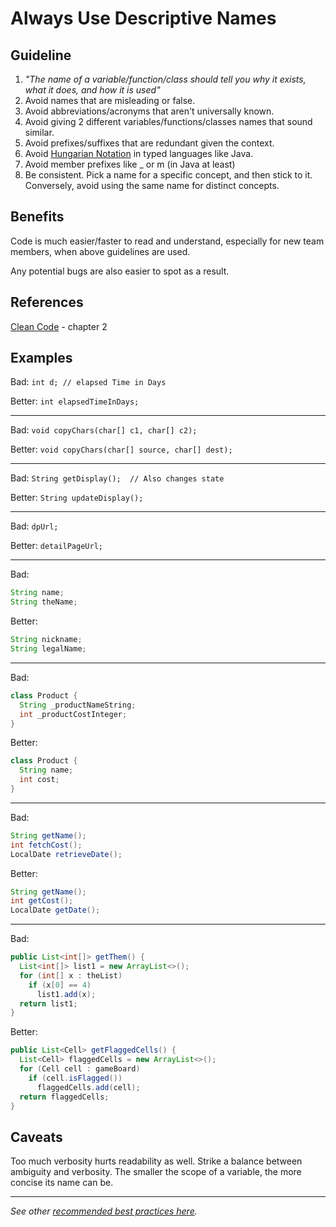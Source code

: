 Always Use Descriptive Names
==================

Guideline
---------
1. *"The name of a variable/function/class should tell you why it exists, what it does, and how it is used"*
1. Avoid names that are misleading or false.
1. Avoid abbreviations/acronyms that aren't universally known.
1. Avoid giving 2 different variables/functions/classes names that sound similar.
1. Avoid prefixes/suffixes that are redundant given the context.
1. Avoid [Hungarian Notation](https://en.wikipedia.org/wiki/Hungarian_notation#Examples) in typed languages like Java.
1. Avoid member prefixes like _ or m (in Java at least)
1. Be consistent. Pick a name for a specific concept, and then stick to it. Conversely, avoid using the same name for distinct concepts.

Benefits
---------
Code is much easier/faster to read and understand, especially for new team members, when above guidelines are used.

Any potential bugs are also easier to spot as a result.

References
---------
[Clean Code](https://www.goodreads.com/book/show/3735293-clean-code) - chapter 2

Examples
---------

Bad: `int d; // elapsed Time in Days`

Better: `int elapsedTimeInDays;`

---

Bad: `void copyChars(char[] c1, char[] c2);`

Better: `void copyChars(char[] source, char[] dest);`

---

Bad: `String getDisplay();  // Also changes state`

Better: `String updateDisplay();`

---

Bad: `dpUrl;`

Better: `detailPageUrl;`

---

Bad:
```java
String name;
String theName;
```

Better:
```java
String nickname;
String legalName;
```

---

Bad:
```java
class Product {
  String _productNameString;
  int _productCostInteger;
}
```

Better:
```java
class Product {
  String name;
  int cost;
}
```

---

Bad:
```java
String getName();
int fetchCost();
LocalDate retrieveDate();
```

Better:
```java
String getName();
int getCost();
LocalDate getDate();
```

---

Bad:
```java
public List<int[]> getThem() {
  List<int[]> list1 = new ArrayList<>();
  for (int[] x : theList)
    if (x[0] == 4)
      list1.add(x);
  return list1;
}
```

Better:
```java
public List<Cell> getFlaggedCells() {
  List<Cell> flaggedCells = new ArrayList<>();
  for (Cell cell : gameBoard)
    if (cell.isFlagged())
      flaggedCells.add(cell);
  return flaggedCells;
}
```

Caveats
---------
Too much verbosity hurts readability as well. Strike a balance between ambiguity and verbosity. 
The smaller the scope of a variable, the more concise its name can be.

----

*See other [recommended best practices here](https://github.com/RvPr/Awesome-Best-Practices/blob/master/README.md).*